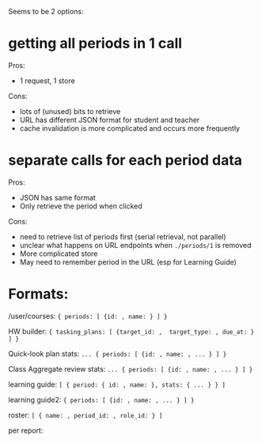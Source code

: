 Seems to be 2 options:

# getting all periods in 1 call

Pros:

- 1 request, 1 store

Cons:

- lots of (unused) bits to retrieve
- URL has different JSON format for student and teacher
- cache invalidation is more complicated and occurs more frequently


# separate calls for each period data

Pros:

- JSON has same format
- Only retrieve the period when clicked

Cons:

- need to retrieve list of periods first (serial retrieval, not parallel)
- unclear what happens on URL endpoints when `./periods/1` is removed
- More complicated store
- May need to remember period in the URL (esp for Learning Guide)



# Formats:

/user/courses: `{ periods: [ {id: , name: } ] }`

HW builder: `{ tasking_plans: [ {target_id: ,  target_type: , due_at: } ] }`

Quick-look plan stats: `... { periods: [ {id: , name: , ... } ] }`

Class Aggregate review stats: `... { periods: [ {id: , name: , ... } ] }`

learning guide: `[ { period: { id: , name: }, stats: { ... } } ]`

learning guide2: `{ periods: [ {id: , name: , ... } ] }`


roster: `[ { name: , period_id: , role_id: } ]`


per report:
